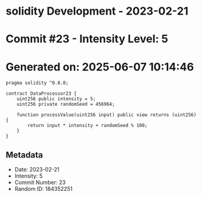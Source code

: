 ﻿# solidity Development - 2023-02-21
# Commit #23 - Intensity Level: 5
# Generated on: 2025-06-07 10:14:46
```solidity
pragma solidity ^0.8.0;

contract DataProcessor23 {
    uint256 public intensity = 5;
    uint256 private randomSeed = 456964;

    function processValue(uint256 input) public view returns (uint256) {
        return input * intensity + randomSeed % 100;
    }
}
```
## Metadata
- Date: 2023-02-21
- Intensity: 5
- Commit Number: 23
- Random ID: 184352251
